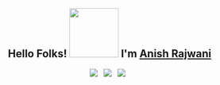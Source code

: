 <h2 align='center'> 
 Hello Folks! <img src=""https://raw.githubusercontent.com/10adnan75/10adnan75/master/assets/hi.gif" width="99px">
 I'm   <a href="https://github.com/19ANISH" target="_blank"> Anish Rajwani</a>
</h2>

<p align='center'>
 <a href="https://www.linkedin.com/in/anish-rajwani-6852341b1" target="_blank">
 <img src="https://img.shields.io/badge/linkedin-%230077B5.svg?&style=for-the-badge&logo=linkedin&logoColor=white" /></a>&nbsp;&nbsp;
 <a href="https://hackerrank.com/anishnr9898" target="_blank">
 <img src="https://img.shields.io/badge/hackerrank-%07190B.svg?&style=for-the-badge&logo=hackerrank&logoColor=white" /></a>&nbsp;&nbsp;
 <a href="https://twitter.com/RajwaniAnish?s=09" target="_blank">
 <img src="https://img.shields.io/badge/twitter-%231DA1F2.svg?&style=for-the-badge&logo=twitter&logoColor=white" /></a>&nbsp;&nbsp;
</p>
